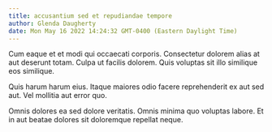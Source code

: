 ```yaml
---
title: accusantium sed et repudiandae tempore
author: Glenda Daugherty
date: Mon May 16 2022 14:24:32 GMT-0400 (Eastern Daylight Time)
---
```

Cum eaque et et modi qui occaecati corporis. Consectetur dolorem alias at aut deserunt totam. Culpa ut facilis dolorem. Quis voluptas sit illo similique eos similique.

 Quis harum harum eius. Itaque maiores odio facere reprehenderit ex aut sed aut. Vel mollitia aut error quo.

 Omnis dolores ea sed dolore veritatis. Omnis minima quo voluptas labore. Et in aut beatae dolores sit doloremque repellat neque.